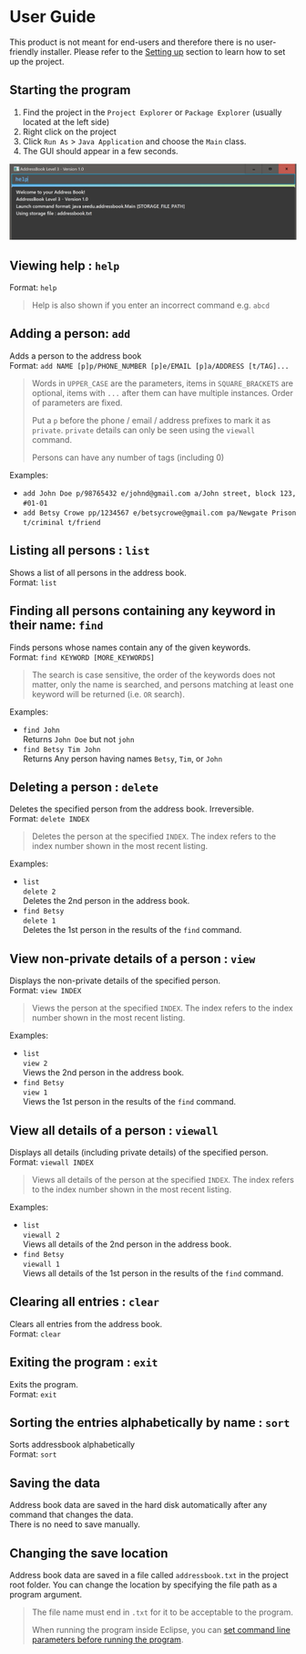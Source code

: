 # User Guide

This product is not meant for end-users and therefore there is no user-friendly installer. 
Please refer to the [Setting up](DeveloperGuide.md#setting-up) section to learn how to set up the project.

## Starting the program

1. Find the project in the `Project Explorer` or `Package Explorer` (usually located at the left side)
2. Right click on the project
3. Click `Run As` > `Java Application` and choose the `Main` class.
4. The GUI should appear in a few seconds.

<img src="images/Ui.png">

## Viewing help : `help`
Format: `help`

> Help is also shown if you enter an incorrect command e.g. `abcd`
 
## Adding a person: `add`
Adds a person to the address book<br>
Format: `add NAME [p]p/PHONE_NUMBER [p]e/EMAIL [p]a/ADDRESS [t/TAG]...` 
 
> Words in `UPPER_CASE` are the parameters, items in `SQUARE_BRACKETS` are optional, 
> items with `...` after them can have multiple instances. Order of parameters are fixed. 
> 
> Put a `p` before the phone / email / address prefixes to mark it as `private`. `private` details can only
> be seen using the `viewall` command.
> 
> Persons can have any number of tags (including 0)

Examples: 
* `add John Doe p/98765432 e/johnd@gmail.com a/John street, block 123, #01-01`
* `add Betsy Crowe pp/1234567 e/betsycrowe@gmail.com pa/Newgate Prison t/criminal t/friend`

## Listing all persons : `list`
Shows a list of all persons in the address book.<br>
Format: `list`

## Finding all persons containing any keyword in their name: `find`
Finds persons whose names contain any of the given keywords.<br>
Format: `find KEYWORD [MORE_KEYWORDS]`

> The search is case sensitive, the order of the keywords does not matter, only the name is searched, 
and persons matching at least one keyword will be returned (i.e. `OR` search).

Examples: 
* `find John`<br>
  Returns `John Doe` but not `john`
* `find Betsy Tim John`<br>
  Returns Any person having names `Betsy`, `Tim`, or `John`

## Deleting a person : `delete`
Deletes the specified person from the address book. Irreversible.<br>
Format: `delete INDEX`

> Deletes the person at the specified `INDEX`. 
  The index refers to the index number shown in the most recent listing.

Examples: 
* `list`<br>
  `delete 2`<br>
  Deletes the 2nd person in the address book.
* `find Betsy`<br> 
  `delete 1`<br>
  Deletes the 1st person in the results of the `find` command.

## View non-private details of a person : `view`
Displays the non-private details of the specified person.<br>
Format: `view INDEX`

> Views the person at the specified `INDEX`. 
  The index refers to the index number shown in the most recent listing.

Examples: 
* `list`<br>
  `view 2`<br>
  Views the 2nd person in the address book.
* `find Betsy` <br> 
  `view 1`<br>
  Views the 1st person in the results of the `find` command.

## View all details of a person : `viewall`
Displays all details (including private details) of the specified person.<br>
Format: `viewall INDEX`

> Views all details of the person at the specified `INDEX`. 
  The index refers to the index number shown in the most recent listing.

Examples: 
* `list`<br>
  `viewall 2`<br>
  Views all details of the 2nd person in the address book.
* `find Betsy`<br> 
  `viewall 1`<br>
  Views all details of the 1st person in the results of the `find` command.

## Clearing all entries : `clear`
Clears all entries from the address book.<br>
Format: `clear`  

## Exiting the program : `exit`
Exits the program.<br>
Format: `exit`  

## Sorting the entries alphabetically by name : `sort`
Sorts addressbook alphabetically <br>
Format: `sort`


## Saving the data 
Address book data are saved in the hard disk automatically after any command that changes the data.<br>
There is no need to save manually.

## Changing the save location
Address book data are saved in a file called `addressbook.txt` in the project root folder.
You can change the location by specifying the file path as a program argument.<br>

> The file name must end in `.txt` for it to be acceptable to the program.
>
> When running the program inside Eclipse, you can 
  [set command line parameters before running the program](http://stackoverflow.com/questions/7574543/how-to-pass-console-arguments-to-application-in-eclipse).
